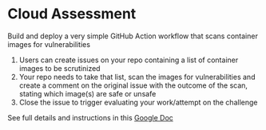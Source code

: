 # Cloud Assessment

Build and deploy a very simple GitHub Action workflow that scans container images for vulnerabilities

1.  Users can create issues on your repo containing a list of container images to be scrutinized
2.  Your repo needs to take that list, scan the images for vulnerabilities and create a comment on the original issue with the outcome of the scan, stating which image(s) are safe or unsafe
3.  Close the issue to trigger evaluating your work/attempt on the challenge

See full details and instructions in this [Google Doc](https://docs.google.com/document/d/1evc9UWuBszCAaRaBbnmCxpGPoI2fotRhg6tQBvadCi8)